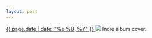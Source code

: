 ```yaml
---
layout: post
---
```


<p>
  <a href="/340">
    <time>{{ page.date | date: "%e %B, %Y" }}</time>
  </a>
  <a href="/340"><img src="{{ site.assets_url }}/340.jpg"/></a>
  <span>Indie album cover.</span>
</p>
